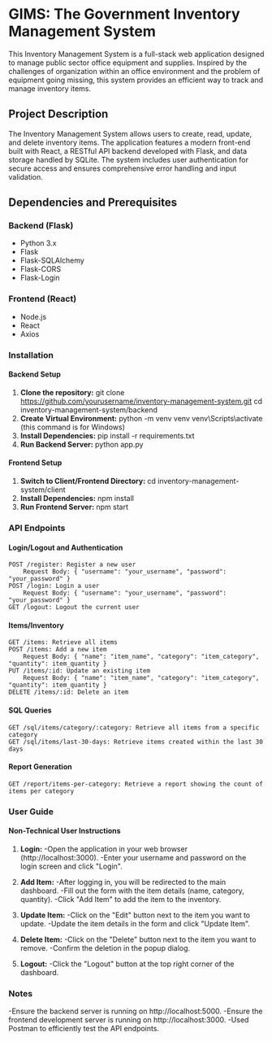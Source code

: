 # GIMS: The Government Inventory Management System

This Inventory Management System is a full-stack web application designed to manage public sector office equipment and supplies. Inspired by the challenges of organization within an office environment and the problem of equipment going missing, this system provides an efficient way to track and manage inventory items.

## Project Description

The Inventory Management System allows users to create, read, update, and delete inventory items. The application features a modern front-end built with React, a RESTful API backend developed with Flask, and data storage handled by SQLite. The system includes user authentication for secure access and ensures comprehensive error handling and input validation.

## Dependencies and Prerequisites

### Backend (Flask)
- Python 3.x
- Flask
- Flask-SQLAlchemy
- Flask-CORS
- Flask-Login

### Frontend (React)
- Node.js
- React
- Axios

### Installation

#### Backend Setup

1. **Clone the repository:**
   git clone https://github.com/yourusername/inventory-management-system.git
   cd inventory-management-system/backend
2. **Create Virtual Environment:**
   python -m venv venv 
   venv\Scripts\activate (this command is for Windows)
3. **Install Dependencies:**
   pip install -r requirements.txt
4. **Run Backend Server:**
   python app.py 

#### Frontend Setup

1. **Switch to Client/Frontend Directory:**
   cd inventory-management-system/client
2. **Install Dependencies:**
   npm install
3. **Run Frontend Server:**
   npm start 

### API Endpoints

#### Login/Logout and Authentication

    POST /register: Register a new user
        Request Body: { "username": "your_username", "password": "your_password" }
    POST /login: Login a user
        Request Body: { "username": "your_username", "password": "your_password" }
    GET /logout: Logout the current user

#### Items/Inventory 

    GET /items: Retrieve all items
    POST /items: Add a new item
        Request Body: { "name": "item_name", "category": "item_category", "quantity": item_quantity }
    PUT /items/:id: Update an existing item
        Request Body: { "name": "item_name", "category": "item_category", "quantity": item_quantity }
    DELETE /items/:id: Delete an item

#### SQL Queries

    GET /sql/items/category/:category: Retrieve all items from a specific category
    GET /sql/items/last-30-days: Retrieve items created within the last 30 days

#### Report Generation 

    GET /report/items-per-category: Retrieve a report showing the count of items per category

### User Guide

#### Non-Technical User Instructions

1. **Login:**
        -Open the application in your web browser (http://localhost:3000).
        -Enter your username and password on the login screen and click "Login".

2. **Add Item:**
        -After logging in, you will be redirected to the main dashboard.
        -Fill out the form with the item details (name, category, quantity).
        -Click "Add Item" to add the item to the inventory.

3. **Update Item:**
        -Click on the "Edit" button next to the item you want to update.
        -Update the item details in the form and click "Update Item".

4. **Delete Item:**
        -Click on the "Delete" button next to the item you want to remove.
        -Confirm the deletion in the popup dialog.

5. **Logout:**
        -Click the "Logout" button at the top right corner of the dashboard.

### Notes

-Ensure the backend server is running on http://localhost:5000.
-Ensure the frontend development server is running on http://localhost:3000.
-Used Postman to efficiently test the API endpoints.